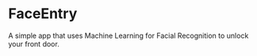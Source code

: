 # FaceEntry
A simple app that uses Machine Learning for Facial Recognition to unlock your front door.
